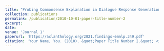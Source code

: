 ```yaml
---
title: "Probing Commonsense Explanation in Dialogue Response Generation"
collection: publications
permalink: /publication/2010-10-01-paper-title-number-2
excerpt: 
date: 
venue: 'Journal 1'
paperurl: 'https://aclanthology.org/2021.findings-emnlp.349.pdf'
citation: 'Your Name, You. (2010). &quot;Paper Title Number 2.&quot; <i>Journal 1</i>. 1(2).'
---
```

